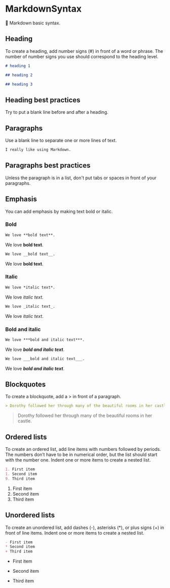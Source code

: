 # MarkdownSyntax
💙 Markdown basic syntax.

## Heading

To create a heading, add number signs (#) in front of a word or phrase. The number of number signs you use should correspond to the heading level.

~~~~markdown
# heading 1
~~~~

~~~~markdown
## heading 2
~~~~

~~~~markdown
## heading 3
~~~~

## Heading best practices

Try to put a blank line before and after a heading.

## Paragraphs

Use a blank line to separate one or more lines of text.

~~~~markdown
I really like using Markdown.
~~~~

## Paragraphs best practices

Unless the paragraph is in a list, don't put tabs or spaces in front of your paragraphs.

## Emphasis

You can add emphasis by making text bold or italic.

### Bold

~~~~markdown
We love **bold text**.
~~~~

We love **bold text**.

~~~markdown
We love __bold text__.
~~~

We love __bold text__.

### Italic

~~~~markdown
We love *italic text*.
~~~~

We love *italic text*.

~~~~markdown
We love _italic text_.
~~~~

We love _italic text_.

### Bold and italic

~~~~markdown
We love ***bold and italic text***.
~~~~

We love ***bold and italic text***.

~~~~markdown
We love ___bold and italic text___.
~~~~

We love ___bold and italic text___.

## Blockquotes

To create a blockquote, add a > in front of a paragraph.

~~~~markdown
> Dorothy followed her through many of the beautiful rooms in her castle.
~~~~

> Dorothy followed her through many of the beautiful rooms in her castle.

## Ordered lists

To create an ordered list, add line items with numbers followed by periods. The numbers don’t have to be in numerical order, but the list should start with the number one. Indent one or more items to create a nested list.

~~~~markdown
1. First item
1. Second item
9. Third item
~~~~

1. First item
1. Second item
9. Third item

## Unordered lists

To create an unordered list, add dashes (-), asterisks (*), or plus signs (+) in front of line items. Indent one or more items to create a nested list.

~~~~markdown
- First item
* Second item
+ Third item
~~~~

- First item
* Second item
+ Third item
